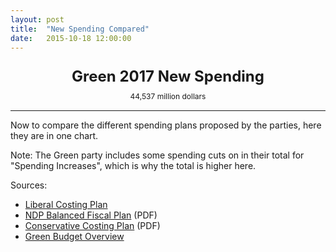 ```yaml
---
layout: post
title:  "New Spending Compared"
date:   2015-10-18 12:00:00
---
```


<div id="compSpendingChart"></div>
<div id="compSpendingTip">
	<p id="tipTop"><strong><span id="tipParty">Green 2017</span> New Spending</strong></p>
	<p class="tipInfo"><span id="tipVal">44,537 million dollars</span></p>
</div>

* * *

Now to compare the different spending plans proposed by the parties, here they are in one chart.

Note: The Green party includes some spending cuts on in their total for "Spending Increases", which is why the total is higher here.

Sources:

- [Liberal Costing Plan](http://www.liberal.ca/costing-plan/)
- [NDP Balanced Fiscal Plan](http://xfer.ndp.ca/2015/2015-Full-Platform-EN.pdf) (PDF)
- [Conservative Costing Plan](http://www.conservative.ca/media/plan/costing-plan.pdf) (PDF)
- [Green Budget Overview](http://www.greenparty.ca/en/budget)

<style>

#compSpendingChart text {
  font-size: 10px;
}
#compSpendingChart .axis path,
#compSpendingChart .axis line {
  fill: none;
  stroke: #000;
  shape-rendering: crispEdges;
}

#compSpendingChart .axis--y path {
  display: none;
}

#compSpendingChart .data {
  fill: none;
  stroke: #aaa;
  stroke-linejoin: round;
  stroke-linecap: round;
  stroke-width: 1.5px;
}

#compSpendingChart .budget--hover {
  stroke: #000 !important;
}

#compSpendingChart .liberal {
  stroke: #d6191f;
}

#compSpendingChart .conservative {
  stroke: #0b6aaa;
}

#compSpendingChart .green {
  stroke: #3d9c34;
}

#compSpendingChart .ndp {
  stroke: #f37122;
}

#compSpendingChart .focus text {
  text-anchor: middle;
  text-shadow: 0 1px 0 #fff, 1px 0 0 #fff, 0 -1px 0 #fff, -1px 0 0 #fff;
}

#compSpendingChart .voronoi path {
  fill: none;
  pointer-events: all;
}

#compSpendingChart .voronoi--show path {
  stroke: red;
  stroke-opacity: .2;
}

#compSpendingTip {
	display: block;
	margin-bottom: 15px;
  pointer-events: none;
	text-align: center;
}

#compSpendingTip #tipTop {
	font-size: 24px;
  margin-bottom: 10px !important;
}

#compSpendingTip .tipInfo {
  font-size: 12px;
  margin: 0;
}

.hidden {
	display: none;
}

</style>

<script>

partyBals();

function partyBals() {
  var years,
      yearFormat = d3.time.format("%Y");
			
	var numFormat = d3.format(",.0");

  var margin = {top: 10, right: 20, bottom: 30, left: 50},
      width = 740 - margin.left - margin.right,
      height = 300 - margin.top - margin.bottom;

  var x = d3.time.scale()
      .range([0, width]);

  var y = d3.scale.linear()
      .range([height, 0]);

  var voronoi = d3.geom.voronoi()
      .x(function(d) { return x(d.date); })
      .y(function(d) { return y(d.value); })
      .clipExtent([[-margin.left, -margin.top], [width + margin.right, height + margin.bottom]]);

  var line = d3.svg.line()
      .x(function(d) { return x(d.date); })
      .y(function(d) { return y(d.value); });

  var svg = d3.select("#compSpendingChart").append("svg")
      .attr("class", "budgetPlotted")
      .attr("width", width + margin.left + margin.right)
      .attr("height", height + margin.top + margin.bottom)
    .append("g")
      .attr("transform", "translate(" + margin.left + "," + margin.top + ")");

  d3.csv("{{ site.baseurl }}/data/2015/10/18/total_spending.csv", type, function(error, data) {
    x.domain(d3.extent(years));
    y.domain([d3.min(data, function(c) { 
        return d3.min(c.values, function(d) { return d.value; }); 
      }), 
      55000]).nice();

    svg.append("g")
        .attr("class", "axis axis--x")
        .attr("transform", "translate(0," + height + ")")
        .call(d3.svg.axis()
			.ticks(4)
          .scale(x)
          .orient("bottom"));

    svg.append("g")
        .attr("class", "axis axis--y")
        .call(d3.svg.axis()
          .scale(y)
          .orient("left"))
			  .append("text")
			    .attr("transform", "rotate(-90)")
			    .attr("y", 6)
			    .attr("dy", ".71em")
			    .style("text-anchor", "end")
			    .text("Millions");

    svg.append("g")
      .selectAll("path")
        .data(data)
      .enter().append("path")
        .attr("d", function(d) { d.line = this; return line(d.values); })
				.attr("class", function(d) {
					return "data " + d.name.toLowerCase();
				});

    var focus = svg.append("g")
        .attr("transform", "translate(-100,-100)")
        .attr("class", "focus");

    focus.append("circle")
        .attr("r", 3.5);

    focus.append("text")
        .attr("y", -10);

    var voronoiGroup = svg.append("g")
        .attr("class", "voronoi");

    voronoiGroup.selectAll("path")
      .data(voronoi(d3.nest()
        .key(function(d) { return x(d.date) + "," + y(d.value); })
        .rollup(function(v) { return v[0]; })
        .entries(d3.merge(data.map(function(d) { return d.values; })))
        .map(function(d) { return d.values; })))
      .enter().append("path")
        .attr("d", function(d) { return "M" + d.join("L") + "Z"; })
        .datum(function(d) { return d.point; })
        .on("mouseover", mouseover)
        .on("mouseout", mouseout);

    function mouseover(d) {
      d3.select("#compSpendingTip").select("#tipParty")
				.text(d.budget.name + " " + d.date.getFullYear());
				
      d3.select("#compSpendingTip").select("#tipVal")
				.text(numFormat(Math.abs(d.value)) + " million dollars ");

      d3.select(d.budget.line).classed("budget--hover", true);
      d.budget.line.parentNode.appendChild(d.budget.line);
      focus.attr("transform", "translate(" + x(d.date) + "," + y(d.value) + ")");
    }

    function mouseout(d) {
      d3.select(d.budget.line).classed("budget--hover", false);
      focus.attr("transform", "translate(-100,-100)");
    }
  });

  function type(d, i) {
    if (!i) years = Object.keys(d).map(yearFormat.parse).filter(Number);
    var budget = {
      name: d.Party,
      values: null
    };
    budget.values = years.map(function(m) {
      return {
        budget: budget,
        date: m,
        value: (+d[yearFormat(m)])
      };
    });
    return budget;
  }
}

</script>